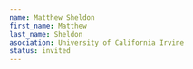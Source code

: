 ```yaml
---
name: Matthew Sheldon
first_name: Matthew
last_name: Sheldon
asociation: University of California Irvine
status: invited
---
```

